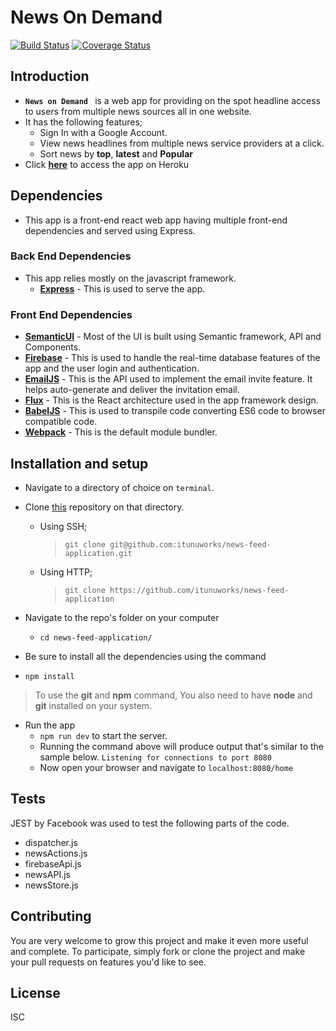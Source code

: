 # News On Demand

[![Build Status](https://travis-ci.org/itunuworks/news-feed-application.svg?branch=developmentBranch)](https://travis-ci.org/itunuworks/news-feed-application)
[![Coverage Status](https://coveralls.io/repos/github/itunuworks/news-feed-application/badge.svg?branch=setupTestsBranch)](https://coveralls.io/github/itunuworks/news-feed-application?branch=setupTestsBranch)

## Introduction

- **`News on Demand `** is a web app for providing on the spot headline access to users from multiple news sources all in one website.
- It has the following features;
  - Sign In with a Google Account.
  - View news headlines from multiple news service providers at a click.
  - Sort news by **top**, **latest** and **Popular**
- Click **[here](https://news-feed-application.herokuapp.com/#/home)** to access the app on Heroku

## Dependencies

- This app is a front-end react web app having multiple front-end dependencies and served using Express.

### Back End Dependencies

- This app relies mostly on the javascript framework.
  - **[Express](https://expressjs.com/)** - This is used to serve the app.

### Front End Dependencies

- **[SemanticUI](https://semantic-ui.com/)** - Most of the UI is built using Semantic framework, API and Components.
- **[Firebase](https://firebase.google.com/)** - This is used to handle the real-time database features of the app and the user login and authentication.
- **[EmailJS](https://www.emailjs.com/)** - This is the API used to implement the email invite feature. It helps auto-generate and deliver the invitation email.
- **[Flux](https://facebook.github.io/flux/)** - This is the React architecture used in the app framework design.
- **[BabelJS](https://babeljs.io/)** - This is used to transpile code converting ES6 code to browser compatible code.
- **[Webpack](https://webpack.github.io/)** - This is the default module bundler.
## Installation and setup

- Navigate to a directory of choice on `terminal`.

- Clone [this](https://github.com/itunuworks/bc-18-ideabox.git) repository on that directory.

  - Using SSH;

    > `git clone git@github.com:itunuworks/news-feed-application.git`

  - Using HTTP;

    > `git clone https://github.com/itunuworks/news-feed-application`

- Navigate to the repo's folder on your computer

  - `cd news-feed-application/`

- Be sure to install all the dependencies using the command

- `npm install`

> To use the **git** and **npm** command, You also need to have **node** and **git** installed on your system.

- Run the app
  - `npm run dev` to start the server.
  - Running the command above will produce output that's similar to the sample below.
    `Listening for connections to port 8080`
  - Now open your browser and navigate to `localhost:8080/home`

## Tests
JEST by Facebook was used to test the following parts of the code.
- dispatcher.js
- newsActions.js
- firebaseApi.js
- newsAPI.js
- newsStore.js

## Contributing
You are very welcome to grow this project and make it even more useful and complete. 
To participate, simply fork or clone the project and make your pull requests on features you'd like to see.

## License
ISC